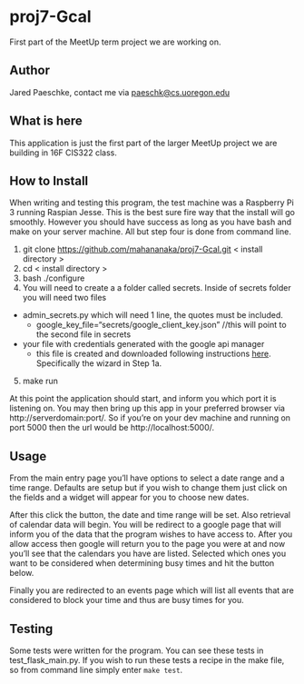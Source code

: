 # proj7-Gcal
First part of the MeetUp term project we are working on.

## Author
Jared Paeschke, contact me via paeschk@cs.uoregon.edu

## What is here

This application is just the first part of the larger MeetUp project we
are building in 16F CIS322 class.

## How to Install

When writing and testing this program, the test machine was a Raspberry Pi 3 running Raspian Jesse. 
This is the best sure fire way that the install will go smoothly. However you should have success 
as long as you have bash and make on your server machine. All but step four is done from command line.

1. git clone https://github.com/mahananaka/proj7-Gcal.git < install directory >
2. cd < install directory >
3. bash ./configure
4. You will need to create a a folder called secrets. Inside of secrets folder you will need two files
  * admin_secrets.py which will need 1 line, the quotes must be included.
    * google_key_file=“secrets/google_client_key.json” //this will point to the second file in secrets
  * your file with credentials generated with the google api manager
    * this file is created and downloaded following instructions [here](https://developers.google.com/google-apps/calendar/quickstart/python). Specifically the wizard in Step 1a.
5. make run

At this point the application should start, and inform you which port it is listening on. You may then
bring up this app in your preferred browser via http://serverdomain:port/. So if you’re on your dev
machine and running on port 5000 then the url would be http://localhost:5000/.

## Usage

From the main entry page you’ll have options to select a date range and a time range. Defaults are 
setup but if you wish to change them just click on the fields and a widget will appear for you to
choose new dates.

After this click the button, the date and time range will be set. Also retrieval of calendar data will begin. You 
will be redirect to a google page that will inform you of the data that the program wishes to have access to. After
you allow access then google will return you to the page you were at and now you’ll see that the calendars you have
are listed. Selected which ones you want to be considered when determining busy times and hit the button below.

Finally you are redirected to an events page which will list all events that are considered to block your time
and thus are busy times for you.

## Testing

Some tests were written for the program. You can see these tests in test_flask_main.py. If you wish to run these tests 
a recipe in the make file, so from command line simply enter `make test`.
